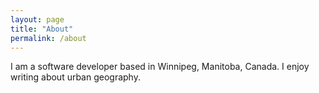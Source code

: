 ```yaml
---
layout: page
title: "About"
permalink: /about
---
```


I am a software developer based in Winnipeg, Manitoba, Canada. I enjoy writing about urban geography.

